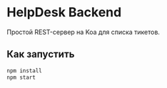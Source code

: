 # HelpDesk Backend

Простой REST-сервер на Koa для списка тикетов.

## Как запустить

```bash
npm install
npm start